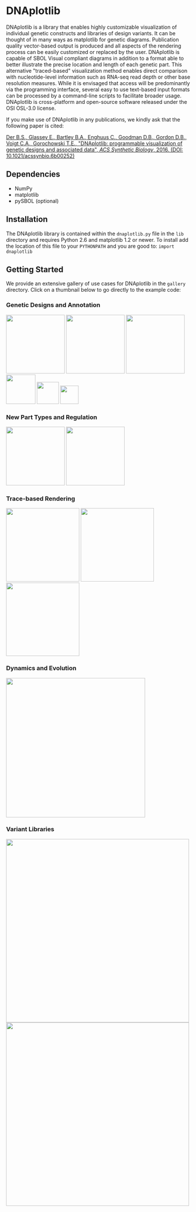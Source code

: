 # DNAplotlib

DNAplotlib is a library that enables highly customizable visualization of individual genetic constructs and libraries of design variants. It can be thought of in many ways as matplotlib for genetic diagrams. Publication quality vector-based output is produced and all aspects of the rendering process can be easily customized or replaced by the user. DNAplotlib is capable of SBOL Visual compliant diagrams in addition to a format able to better illustrate the precise location and length of each genetic part. This alternative "traced-based" visualization method enables direct comparison with nucleotide-level information such as RNA-seq read depth or other base resolution measures. While it is envisaged that access will be predominantly via the programming interface, several easy to use text-based input formats can be processed by a command-line scripts to facilitate broader usage. DNAplotlib is cross-platform and open-source software released under the OSI OSL-3.0 license.

If you make use of DNAplotlib in any publications, we kindly ask that the following paper is cited:

<a href="http://pubs.acs.org/doi/abs/10.1021/acssynbio.6b00252">Der B.S., Glassey E., Bartley B.A., Enghuus C., Goodman D.B., Gordon D.B., Voigt C.A., Gorochowski T.E., "DNAplotlib: programmable visualization of genetic designs and associated data", _ACS Synthetic Biology_, 2016. (DOI: 10.1021/acssynbio.6b00252)</a>

## Dependencies
- NumPy
- matplotlib
- pySBOL (optional)

## Installation
The DNAplotlib library is contained within the `dnaplotlib.py` file in the `lib` directory and requires Python 2.6 and matplotlib 1.2 or newer. To install add the location of this file to your `PYTHONPATH` and you are good to: `import dnaplotlib`

## Getting Started
We provide an extensive gallery of use cases for DNAplotlib in the `gallery` directory. Click on a thumbnail below to go directly to the example code:

### Genetic Designs and Annotation
<a href="gallery/all_parts"><img src="gallery/all_parts/all_parts.png" height="160px"/></a>
<a href="gallery/xnor_truthtable"><img src="gallery/xnor_truthtable/xnor_truthtable.png" height="160px"/></a>
<a href="gallery/scatter_annotate"><img src="gallery/scatter_annotate/scatter_annotate.png" height="160px"/></a>
<a href="gallery/offset_features"><img src="gallery/offset_features/offset_features_y_offset.png" height="80px"/></a>
<a href="gallery/annotate_design"><img src="gallery/annotate_design/annotate_design.png" height="60px"/></a>
<a href="gallery/input_gff"><img src="gallery/input_gff/input_gff.png" height="50px"/></a>

### New Part Types and Regulation
<a href="gallery/recombinase_not_gate"><img src="gallery/recombinase_not_gate/recombinase_not_gate.png" height="160px"/></a>
<a href="gallery/recombinase_array"><img src="gallery/recombinase_array/recombinase_array.png" height="160px"/></a>

### Trace-based Rendering
<a href="gallery/multiple_traces"><img src="gallery/multiple_traces/multiple_traces.png" height="200px"/></a>
<a href="gallery/rotated_design"><img src="gallery/rotated_design/rotated_design.png" height="200px"/></a>
<a href="gallery/input_bed"><img src="gallery/input_bed/input_bed.png" height="200px"/></a>

### Dynamics and Evolution
<a href="gallery/repressilator_animate"><img src="gallery/repressilator_animate/repressilator_animate.png" height="380px"/></a>

### Variant Libraries
<a href="gallery/variants_library"><img src="gallery/variants_library/variants_library.png" height="500px"/></a>
<a href="gallery/order_orientation_library"><img src="gallery/order_orientation_library/order_orientation_library.png" height="500px"/></a>

